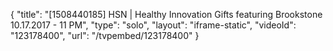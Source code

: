 {
    "title": "[1508440185] HSN | Healthy Innovation Gifts featuring Brookstone 10.17.2017 - 11 PM",
    "type": "solo",
    "layout": "iframe-static",
    "videoId": "123178400",
    "url": "\/tvpembed\/123178400"
}